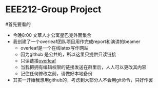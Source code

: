 # EEE212-Group Project
#首先要看的
- 今晚8:00 文萃人才公寓星巴克外面集合
- 我创建了一个overleaf团队项目用作完成report和演讲的beamer
  - overleaf是一个在线latex写作网站
  - 因为github 是公共的，所以这里只提供只读链接
  - 只读链接[overleaf](https://www.overleaf.com/read/qjhghfgknbsq)
  - 当我把拥有编辑权限的链接发送在群里后，人人可以更改其内容
  - 记住任何修改之前，请做好本地备份
 - 其实一开始我想用github的，考虑到大部分人不会用git命令，只好作罢
